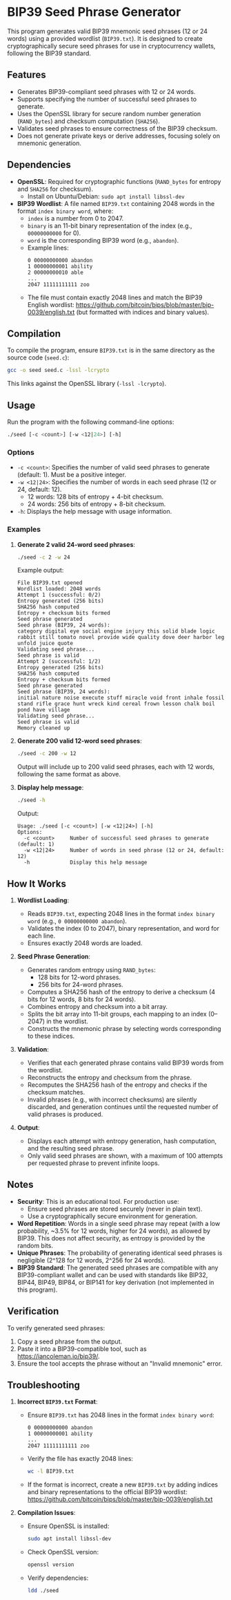 # BIP39 Seed Phrase Generator

This program generates valid BIP39 mnemonic seed phrases (12 or 24 words) using a provided wordlist (`BIP39.txt`). It is designed to create cryptographically secure seed phrases for use in cryptocurrency wallets, following the BIP39 standard.

## Features
- Generates BIP39-compliant seed phrases with 12 or 24 words.
- Supports specifying the number of successful seed phrases to generate.
- Uses the OpenSSL library for secure random number generation (`RAND_bytes`) and checksum computation (`SHA256`).
- Validates seed phrases to ensure correctness of the BIP39 checksum.
- Does not generate private keys or derive addresses, focusing solely on mnemonic generation.

## Dependencies
- **OpenSSL**: Required for cryptographic functions (`RAND_bytes` for entropy and `SHA256` for checksum).
  - Install on Ubuntu/Debian: `sudo apt install libssl-dev`
- **BIP39 Wordlist**: A file named `BIP39.txt` containing 2048 words in the format `index binary word`, where:
  - `index` is a number from 0 to 2047.
  - `binary` is an 11-bit binary representation of the index (e.g., `00000000000` for 0).
  - `word` is the corresponding BIP39 word (e.g., `abandon`).
  - Example lines:
    ```
    0 00000000000 abandon
    1 00000000001 ability
    2 00000000010 able
    ...
    2047 11111111111 zoo
    ```
  - The file must contain exactly 2048 lines and match the BIP39 English wordlist: https://github.com/bitcoin/bips/blob/master/bip-0039/english.txt (but formatted with indices and binary values).

## Compilation
To compile the program, ensure `BIP39.txt` is in the same directory as the source code (`seed.c`):

```bash
gcc -o seed seed.c -lssl -lcrypto
```

This links against the OpenSSL library (`-lssl -lcrypto`).

## Usage
Run the program with the following command-line options:

```bash
./seed [-c <count>] [-w <12|24>] [-h]
```

### Options
- `-c <count>`: Specifies the number of valid seed phrases to generate (default: 1). Must be a positive integer.
- `-w <12|24>`: Specifies the number of words in each seed phrase (12 or 24, default: 12).
  - 12 words: 128 bits of entropy + 4-bit checksum.
  - 24 words: 256 bits of entropy + 8-bit checksum.
- `-h`: Displays the help message with usage information.

### Examples
1. **Generate 2 valid 24-word seed phrases**:
   ```bash
   ./seed -c 2 -w 24
   ```
   Example output:
   ```
   File BIP39.txt opened
   Wordlist loaded: 2048 words
   Attempt 1 (successful: 0/2)
   Entropy generated (256 bits)
   SHA256 hash computed
   Entropy + checksum bits formed
   Seed phrase generated
   Seed phrase (BIP39, 24 words):
   category digital eye social engine injury this solid blade logic rabbit still tomato novel provide wide quality dove deer harbor leg unfold juice quote
   Validating seed phrase...
   Seed phrase is valid
   Attempt 2 (successful: 1/2)
   Entropy generated (256 bits)
   SHA256 hash computed
   Entropy + checksum bits formed
   Seed phrase generated
   Seed phrase (BIP39, 24 words):
   initial nature noise execute stuff miracle void front inhale fossil stand rifle grace hunt wreck kind cereal frown lesson chalk boil pond have village
   Validating seed phrase...
   Seed phrase is valid
   Memory cleaned up
   ```

2. **Generate 200 valid 12-word seed phrases**:
   ```bash
   ./seed -c 200 -w 12
   ```
   Output will include up to 200 valid seed phrases, each with 12 words, following the same format as above.

3. **Display help message**:
   ```bash
   ./seed -h
   ```
   Output:
   ```
   Usage: ./seed [-c <count>] [-w <12|24>] [-h]
   Options:
     -c <count>     Number of successful seed phrases to generate (default: 1)
     -w <12|24>     Number of words in seed phrase (12 or 24, default: 12)
     -h             Display this help message
   ```

## How It Works
1. **Wordlist Loading**:
   - Reads `BIP39.txt`, expecting 2048 lines in the format `index binary word` (e.g., `0 00000000000 abandon`).
   - Validates the index (0 to 2047), binary representation, and word for each line.
   - Ensures exactly 2048 words are loaded.

2. **Seed Phrase Generation**:
   - Generates random entropy using `RAND_bytes`:
     - 128 bits for 12-word phrases.
     - 256 bits for 24-word phrases.
   - Computes a SHA256 hash of the entropy to derive a checksum (4 bits for 12 words, 8 bits for 24 words).
   - Combines entropy and checksum into a bit array.
   - Splits the bit array into 11-bit groups, each mapping to an index (0–2047) in the wordlist.
   - Constructs the mnemonic phrase by selecting words corresponding to these indices.

3. **Validation**:
   - Verifies that each generated phrase contains valid BIP39 words from the wordlist.
   - Reconstructs the entropy and checksum from the phrase.
   - Recomputes the SHA256 hash of the entropy and checks if the checksum matches.
   - Invalid phrases (e.g., with incorrect checksums) are silently discarded, and generation continues until the requested number of valid phrases is produced.

4. **Output**:
   - Displays each attempt with entropy generation, hash computation, and the resulting seed phrase.
   - Only valid seed phrases are shown, with a maximum of 100 attempts per requested phrase to prevent infinite loops.

## Notes
- **Security**: This is an educational tool. For production use:
  - Ensure seed phrases are stored securely (never in plain text).
  - Use a cryptographically secure environment for generation.
- **Word Repetition**: Words in a single seed phrase may repeat (with a low probability, ~3.5% for 12 words, higher for 24 words), as allowed by BIP39. This does not affect security, as entropy is provided by the random bits.
- **Unique Phrases**: The probability of generating identical seed phrases is negligible (2^128 for 12 words, 2^256 for 24 words).
- **BIP39 Standard**: The generated seed phrases are compatible with any BIP39-compliant wallet and can be used with standards like BIP32, BIP44, BIP49, BIP84, or BIP141 for key derivation (not implemented in this program).

## Verification
To verify generated seed phrases:
1. Copy a seed phrase from the output.
2. Paste it into a BIP39-compatible tool, such as https://iancoleman.io/bip39/.
3. Ensure the tool accepts the phrase without an "Invalid mnemonic" error.

## Troubleshooting
1. **Incorrect `BIP39.txt` Format**:
   - Ensure `BIP39.txt` has 2048 lines in the format `index binary word`:
     ```
     0 00000000000 abandon
     1 00000000001 ability
     ...
     2047 11111111111 zoo
     ```
   - Verify the file has exactly 2048 lines:
     ```bash
     wc -l BIP39.txt
     ```
   - If the format is incorrect, create a new `BIP39.txt` by adding indices and binary representations to the official BIP39 wordlist: https://github.com/bitcoin/bips/blob/master/bip-0039/english.txt

2. **Compilation Issues**:
   - Ensure OpenSSL is installed:
     ```bash
     sudo apt install libssl-dev
     ```
   - Check OpenSSL version:
     ```bash
     openssl version
     ```
   - Verify dependencies:
     ```bash
     ldd ./seed
     ```


